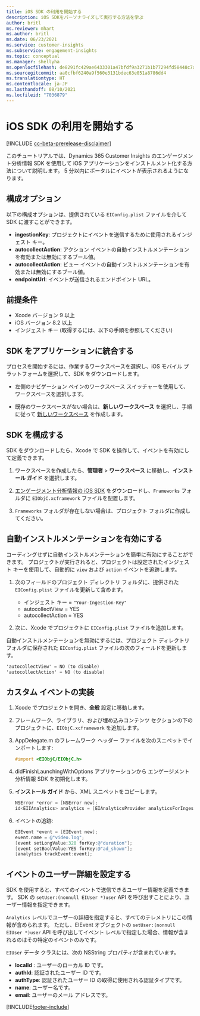 ```yaml
---
title: iOS SDK の利用を開始する
description: iOS SDKをパーソナライズして実行する方法を学ぶ
author: britl
ms.reviewer: mhart
ms.author: britl
ms.date: 06/23/2021
ms.service: customer-insights
ms.subservice: engagement-insights
ms.topic: conceptual
ms.manager: shellyha
ms.openlocfilehash: de8291fc429ae6433301a47bfdf9a3271b1b77294fd58448c7aa6bd0783edc97
ms.sourcegitcommit: aa0cfbf6240a9f560e3131bdec63e051a8786dd4
ms.translationtype: HT
ms.contentlocale: ja-JP
ms.lasthandoff: 08/10/2021
ms.locfileid: "7036879"
---
```

# <a name="get-started-with-the-ios-sdk"></a>iOS SDK の利用を開始する

[!INCLUDE [cc-beta-prerelease-disclaimer](includes/cc-beta-prerelease-disclaimer.md)]

このチュートリアルでは、Dynamics 365 Customer Insights のエンゲージメント分析情報 SDK を使用して iOS アプリケーションをインストルメント化する方法について説明します。 5 分以内にポータルにイベントが表示されるようになります。

## <a name="configuration-options"></a>構成オプション

以下の構成オプションは、提供されている `EIConfig.plist` ファイルを介して SDK に渡すことができます。

- **ingestionKey**: プロジェクトにイベントを送信するために使用されるインジェスト キー。
- **autocollectAction**: アクション イベントの自動インストルメンテーションを有効または無効にするブール値。
- **autocollectAction**: ビュー イベントの自動インストルメンテーションを有効または無効にするブール値。
- **endpointUrl**: イベントが送信されるエンドポイント URL。

## <a name="prerequisites"></a>前提条件

- Xcode バージョン 9 以上
- iOS バージョン 8.2 以上
- インジェスト キー (取得するには、以下の手順を参照してください)

## <a name="integrate-the-sdk-into-your-application"></a>SDK をアプリケーションに統合する

プロセスを開始するには、作業するワークスペースを選択し、iOS モバイル プラットフォームを選択して、SDK をダウンロードします。

- 左側のナビゲーション ペインのワークスペース スイッチャーを使用して、ワークスペースを選択します。

- 既存のワークスペースがない場合は、**新しいワークスペース** を選択し、手順に従って [新しいワークスペース](create-workspace.md) を作成します。

## <a name="configure-the-sdk"></a>SDK を構成する

SDK をダウンロードしたら、Xcode で SDK を操作して、イベントを有効にして定義できます。

1. ワークスペースを作成したら、**管理者** > **ワークスペース** に移動し、**インストール ガイド** を選択します。

1. [エンゲージメント分析情報の iOS SDK](https://download.pi.dynamics.com/sdk/EI-SDKs/ei-ios-sdk.zip) をダウンロードし、`Frameworks` フォルダに `EIObjC.xcframework` ファイルを配置します。

1. `Frameworks` フォルダが存在しない場合は、プロジェクト フォルダに作成してください。

## <a name="enable-auto-instrumentation"></a>自動インストルメンテーションを有効にする
 
コーディングせずに自動インストルメンテーションを簡単に有効にすることができます。 プロジェクトが実行されると、プロジェクトは設定されたインジェスト キーを使用して、自動的に `view` および `action` イベントを追跡します。 

1. 次のフィールドのプロジェクト ディレクトリ フォルダに、提供された `EIConfig.plist` ファイルを更新して含めます。
    - インジェスト キー = `"Your-Ingestion-Key"`
    - autocollectView = YES
    - autocollectAction = YES

2. 次に、Xcode でプロジェクトに `EIConfig.plist` ファイルを追加します。 



自動インストルメンテーションを無効にするには、プロジェクト ディレクトリ フォルダに保存された `EIConfig.plist` ファイルの次のフィールドを更新します。 

```objectivec
'autocollectView' = NO (to disable)
'autocollectAction' = NO (to disable)
```


## <a name="implement-custom-events"></a>カスタム イベントの実装

1. Xcode でプロジェクトを開き、**全般** 設定に移動します。 
1. フレームワーク、ライブラリ、および埋め込みコンテンツ セクションの下のプロジェクトに、`EIObjC.xcframework` を追加します。

1. AppDelegate.m のフレームワーク ヘッダー ファイルを次のスニペットでインポートします:

    ```objectivec
    #import <EIObjC/EIObjC.h>
    ```

1. didFinishLaunchingWithOptions アプリケーションから エンゲージメント分析情報 SDK を初期化します。
1. **インストール ガイド** から、XML スニペットをコピーします。

    ```objectivec
    NSError *error = [NSError new];
    id<EIIAnalytics> analytics = [EIAnalyticsProvider analyticsForIngestionKey:nil error:&error];
    ```

1. イベントの追跡:

    ```objectivec
    EIEvent *event = [EIEvent new];
    event.name = @"video.log";
    [event setLongValue:320 forKey:@"duration"];
    [event setBoolValue:YES forKey:@"ad_shown"];
    [analytics trackEvent:event];
    ```

## <a name="set-user-details-for-your-event"></a>イベントのユーザー詳細を設定する

SDK を使用すると、すべてのイベントで送信できるユーザー情報を定義できます。 SDK の `setUser:(nonnull EIUser *)user` API を呼び出すことにより、ユーザー情報を指定できます。

`Analytics` レベルでユーザーの詳細を指定すると、すべてのテレメトリにこの情報が含められます。 ただし、EIEvent オブジェクトの `setUser:(nonnull EIUser *)user` API を呼び出してイベント レベルで指定した場合、情報が含まれるのはその特定のイベントのみです。

`EIUser` データ クラスには、次の NSString プロパティが含まれています。

- **localId** : ユーザーのローカル ID です。
- **authId**: 認証されたユーザー ID です。
- **authType**: 認証されたユーザー ID の取得に使用される認証タイプです。
- **name**: ユーザー名です。
- **email**: ユーザーのメール アドレスです。


[!INCLUDE[footer-include](../includes/footer-banner.md)]
